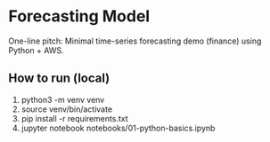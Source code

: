 # Forecasting Model
One-line pitch: Minimal time-series forecasting demo (finance) using Python + AWS.

## How to run (local)
1. python3 -m venv venv
2. source venv/bin/activate
3. pip install -r requirements.txt
4. jupyter notebook notebooks/01-python-basics.ipynb
